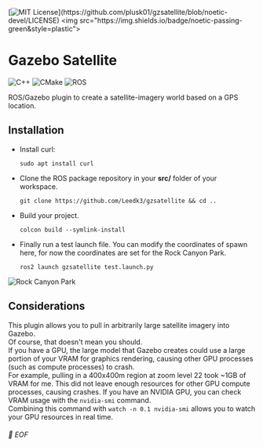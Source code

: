 [![MIT License](https://img.shields.io/apm/l/atomic-design-ui.svg?)](https://github.com/plusk01/gzsatellite/blob/noetic-devel/LICENSE)
<img src="https://img.shields.io/badge/noetic-passing-green&style=plastic">

# Gazebo Satellite
![C++](https://img.shields.io/badge/-C%2B%2B-00599C?style=plastic&logo=C%2B%2B)
![CMake](https://img.shields.io/badge/-CMake-064F8C?style=plastic&logo=CMake)
![ROS](https://img.shields.io/badge/-ROS-22314E?style=plastic&logo=ROS)

ROS/Gazebo plugin to create a satellite-imagery world based on a GPS location.


## Installation

* Install curl:

	  sudo apt install curl

* Clone the ROS package repository in your **src/** folder of your workspace.

      git clone https://github.com/Leedk3/gzsatellite && cd ..

* Build your project.

      colcon build --symlink-install

* Finally run a test launch file. You can modify the coordinates of spawn here, for now the coordinates are set for the Rock Canyon Park.

      ros2 launch gzsatellite test.launch.py

![Rock Canyon Park](https://user-images.githubusercontent.com/45683974/94589186-96080e80-02a2-11eb-9de5-8269363ad387.jpg)


## Considerations

This plugin allows you to pull in arbitrarily large satellite imagery into Gazebo.<br/>
Of course, that doesn't mean you should.<br/>
If you have a GPU, the large model that Gazebo creates could use a large portion of your VRAM for graphics rendering, causing other GPU processes (such as compute processes) to crash.<br/>
For example, pulling in a 400x400m region at zoom level 22 took ~1GB of VRAM for me. This did not leave enough resources for other GPU compute processes, causing crashes. If you have an NVIDIA GPU, you can check VRAM usage with the `nvidia-smi` command.<br/>
Combining this command with `watch -n 0.1 nvidia-smi` allows you to watch your GPU resources in real time.


###### 💾 EOF
